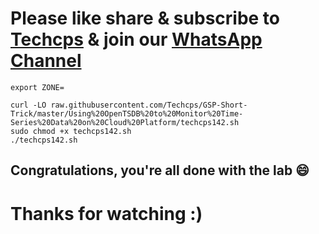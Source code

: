 

# Please like share & subscribe to [Techcps](https://youtu.be/qyUH_EKC_Mc) & join our [WhatsApp Channel](https://whatsapp.com/channel/0029Va9nne147XeIFkXYv71A)


```
export ZONE=

curl -LO raw.githubusercontent.com/Techcps/GSP-Short-Trick/master/Using%20OpenTSDB%20to%20Monitor%20Time-Series%20Data%20on%20Cloud%20Platform/techcps142.sh
sudo chmod +x techcps142.sh
./techcps142.sh
```
## Congratulations, you're all done with the lab 😄

# Thanks for watching :)
